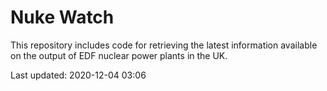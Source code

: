 # Nuke Watch

This repository includes code for retrieving the latest information available on the output of EDF nuclear power plants in the UK.

Last updated: 2020-12-04 03:06